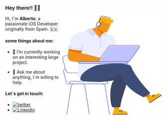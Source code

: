 ### Hey there!! 👋🏼
<!-- img src="https://media.giphy.com/media/hvRJCLFzcasrR4ia7z/giphy.gif" width="25px
https://giphy.com/gifs/dog-miss-Wj7lNjMNDxSmc
-->
<img align="right" alt="GIF" src="/Assets/me.svg?raw=true" width="320" height="320" />  

Hi, I´m **Alberto**, a passionate iOS Developer originally from Spain. 🇪🇸

#### some things about me:
- 🔭 I’m currently working on an interesting large project.  <!-- something cool -->
<!--
- 🌱 I’m currently **open to job offers**.
- 👯 I’m looking to collaborate on interesting suggestions.
-->
- 💬 Ask me about anything, I´m willing to help.

<!-- 
 📝[Resume](https://drive.google.com/) REMEMBER TO ADD THE LINK when updated!
-->

#### Let´s get in touch:   
- [![twitter](https://img.shields.io/badge/-@AlbertoTalavan-00ACEE.svg?style=for-the-badge&logo=twitter&color=black
 "Alberto Talaván")](https://twitter.com/albertotalavan)
- [![LinkedIn](https://img.shields.io/badge/-@AlbertoTalavan-00ACEE.svg?style=for-the-badge&logo=linkedin&color=0C62A7
 "Alberto Talaván")](https://www.linkedin.com/in/alberto-t-491001173/)

<!-- 
- [![Mail](https://img.shields.io/badge/-send%20me%20an%20email-00ACEE.svg?style=for-the-badge&logo=gmail&color=black
 "Alberto Talaván")](mailto:albertotalavan@gmail.com?Subject=Hi%20Alberto!)

- [![discord](https://img.shields.io/badge/-Alberto%20T%235557-00ACEE.svg?style=for-the-badge&logo=discord&color=black "Alberto")](https://discord.com/) 
-->
